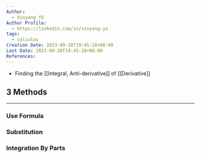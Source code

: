 ```yaml
---
Author:
  - Xinyang YU
Author Profile:
  - https://linkedin.com/in/xinyang-yu
tags:
  - calculus
Creation Date: 2023-09-28T19:45:28+08:00
Last Date: 2023-09-28T19:45:28+08:00
References:
---
```

- Finding the [[Integral, Anti-derivative]] of [[Derivative]]


## 3 Methods
---
### Use Formula

### Substitution 

### Integration By Parts